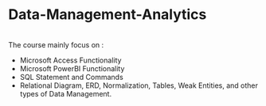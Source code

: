 # Data-Management-Analytics

<br> The course mainly focus on : 
- Microsoft Access Functionality
- Microsoft PowerBI Functionality
- SQL Statement and Commands
- Relational Diagram, ERD, Normalization, Tables, Weak Entities, and other types of Data Management.
</br>
